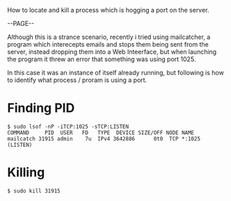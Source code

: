 How to locate and kill a process which is hogging a port on the server.

--PAGE--

Although this is a strance scenario, recently i tried using mailcatcher, a program which interecepts emails and stops them being sent from the server, instead
dropping them into a Web Inteerface, but when launching the program it threw an error that something was using port 1025.

In this case it was an instance of itself already running, but following is how to identify what process / proram is using a port.

# Finding PID   
    $ sudo lsof -nP -iTCP:1025 -sTCP:LISTEN
    COMMAND     PID  USER   FD   TYPE  DEVICE SIZE/OFF NODE NAME  
    mailcatch 31915 admin    7u  IPv4 3642886      0t0  TCP *:1025 (LISTEN)  
# Killing
    $ sudo kill 31915
